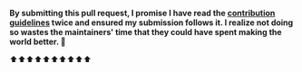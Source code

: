 **By submitting this pull request, I promise I have read the [contribution guidelines](https://github.com/sindresorhus/awesome-nodejs/blob/master/contributing.md) twice and ensured my submission follows it. I realize not doing so wastes the maintainers' time that they could have spent making the world better. 🖖**

⬆⬆⬆⬆⬆⬆⬆⬆⬆⬆
